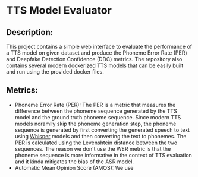 # TTS Model Evaluator

## Description:
This project contains a simple web interface to evaluate the performance of a TTS model on given dataset and produce the Phoneme Error Rate (PER) and Deepfake Detection Confidence (DDC) metrics.
The repository also contains several modern dockerized TTS models that can be easily built and run using the provided docker files.
## Metrics:
 - Phoneme Error Rate (PER): The PER is a metric that measures the difference between the phoneme sequence generated by the TTS model and the ground truth phoneme sequence. Since modern TTS models noramlly skip the phoneme generation step, the phoneme sequence is generated by first converting the generated speech to text using [Whisper](https://github.com/openai/whisper/tree/main) models and then converting the text to phonemes. The PER is calculated using the Levenshtein distance between the two sequences. The reason we don't use the WER metric is that the phoneme sequence is more informative in the context of TTS evaluation and it kinda mitigates the bias of the ASR model.
 - Automatic Mean Opinion Score (AMOS): We use 